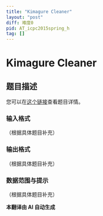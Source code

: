 ```yaml
---
title: "Kimagure Cleaner"
layout: "post"
diff: 难度0
pid: AT_icpc2015spring_h
tag: []
---
```


# Kimagure Cleaner

## 题目描述

您可以在[这个链接](https://atcoder.jp/contests/jag2015spring/tasks/icpc2015spring_h)查看题目详情。

### 输入格式

（根据具体题目补充）

### 输出格式

（根据具体题目补充）

### 数据范围与提示

（根据具体题目补充）

 **本翻译由 AI 自动生成**

